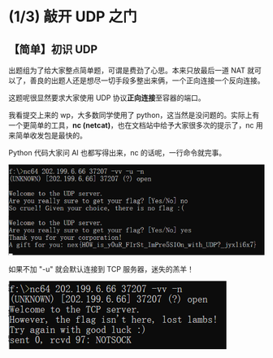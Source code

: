 # (1/3)  敲开 UDP 之门

## 【简单】初识 UDP

出题组为了给大家整点简单题，可谓是费劲了心思。本来只放最后一道 NAT 就可以了，善良的出题人还是想尽一切手段多整出来俩，一个正向连接一个反向连接。

这题呢很显然要求大家使用 UDP 协议**正向连接**至容器的端口。

我看提交上来的 wp，大多数同学使用了 python，这当然是没问题的。实际上有一个更简单的工具，**nc (netcat)**，也在文档站中给予大家很多次的提示了，nc 用来简单收发包是最快的。

Python 代码大家问 AI 也都写得出来，nc 的话呢，一行命令就完事。

![image-20241021184723636](images/86-1.png)

如果不加 "-u" 就会默认连接到 TCP 服务器，迷失的羔羊！

![image-20241021184853018](images/86-2.png)

